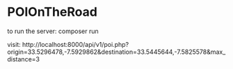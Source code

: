 # POIOnTheRoad

to run the server: composer run

visit: http://localhost:8000/api/v1/poi.php?origin=33.5296478,-7.5929862&destination=33.5445644,-7.5825578&max_distance=3
